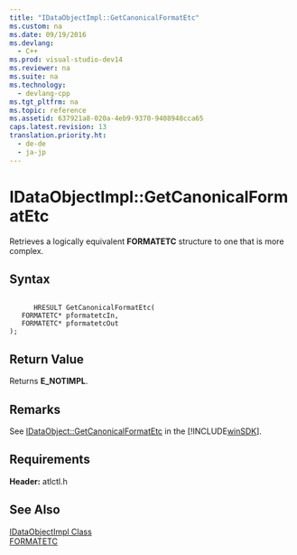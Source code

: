 ```yaml
---
title: "IDataObjectImpl::GetCanonicalFormatEtc"
ms.custom: na
ms.date: 09/19/2016
ms.devlang: 
  - C++
ms.prod: visual-studio-dev14
ms.reviewer: na
ms.suite: na
ms.technology: 
  - devlang-cpp
ms.tgt_pltfrm: na
ms.topic: reference
ms.assetid: 637921a8-020a-4eb9-9370-9408948cca65
caps.latest.revision: 13
translation.priority.ht: 
  - de-de
  - ja-jp
---
```

# IDataObjectImpl::GetCanonicalFormatEtc
Retrieves a logically equivalent **FORMATETC** structure to one that is more complex.  
  
## Syntax  
  
```  
  
      HRESULT GetCanonicalFormatEtc(  
   FORMATETC* pformatetcIn,  
   FORMATETC* pformatetcOut   
);  
```  
  
## Return Value  
 Returns **E_NOTIMPL**.  
  
## Remarks  
 See [IDataObject::GetCanonicalFormatEtc](http://msdn.microsoft.com/library/windows/desktop/ms680685) in the [!INCLUDE[winSDK](../vs140/includes/winSDK_md.md)].  
  
## Requirements  
 **Header:** atlctl.h  
  
## See Also  
 [IDataObjectImpl Class](../vs140/IDataObjectImpl-Class.md)   
 [FORMATETC](http://msdn.microsoft.com/library/windows/desktop/ms682177)